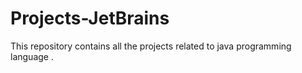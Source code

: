 # Projects-JetBrains
This repository contains all the projects related to java programming language .

